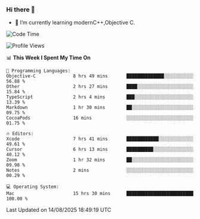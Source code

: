 ### Hi there 👋
- 🌱 I’m currently learning modernC++,Objective C.
<!--
**Asukaki7/Asukaki7** is a ✨ _special_ ✨ repository because its `README.md` (this file) appears on your GitHub profile.

Here are some ideas to get you started:

- 🔭 I’m currently working on ...
- 🌱 I’m currently learning ...
- 👯 I’m looking to collaborate on ...
- 🤔 I’m looking for help with ...
- 💬 Ask me about ...
- 📫 How to reach me: ...
- 😄 Pronouns: ...
- ⚡ Fun fact: ...
-->
<!--START_SECTION:waka-->
![Code Time](http://img.shields.io/badge/Code%20Time-690%20hrs%2028%20mins-blue)

![Profile Views](http://img.shields.io/badge/Profile%20Views-0-blue)

📊 **This Week I Spent My Time On** 

```text
💬 Programming Languages: 
Objective-C              8 hrs 49 mins       ██████████████░░░░░░░░░░░   56.88 % 
Other                    2 hrs 27 mins       ████░░░░░░░░░░░░░░░░░░░░░   15.84 % 
TypeScript               2 hrs 4 mins        ███░░░░░░░░░░░░░░░░░░░░░░   13.39 % 
Markdown                 1 hr 30 mins        ██░░░░░░░░░░░░░░░░░░░░░░░   09.75 % 
CocoaPods                16 mins             ░░░░░░░░░░░░░░░░░░░░░░░░░   01.75 % 

🔥 Editors: 
Xcode                    7 hrs 41 mins       ████████████░░░░░░░░░░░░░   49.61 % 
Cursor                   6 hrs 13 mins       ██████████░░░░░░░░░░░░░░░   40.12 % 
Zoom                     1 hr 32 mins        ██░░░░░░░░░░░░░░░░░░░░░░░   09.98 % 
Notes                    2 mins              ░░░░░░░░░░░░░░░░░░░░░░░░░   00.29 % 

💻 Operating System: 
Mac                      15 hrs 30 mins      █████████████████████████   100.00 % 
```


 Last Updated on 14/08/2025 18:49:19 UTC
<!--END_SECTION:waka-->
